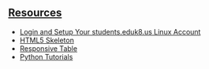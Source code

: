 ## [Resources](/resources)

* [Login and Setup Your students.eduk8.us Linux Account](/resources/linux/?md=setup-www-userdir)
* [HTML5 Skeleton](/resources/html/html5-skeleton.html)
* [Responsive Table](/resources/html/pure-html5-css3-responsive-table-solution.html)
* [Python Tutorials](/resources/python/tutorials/)
